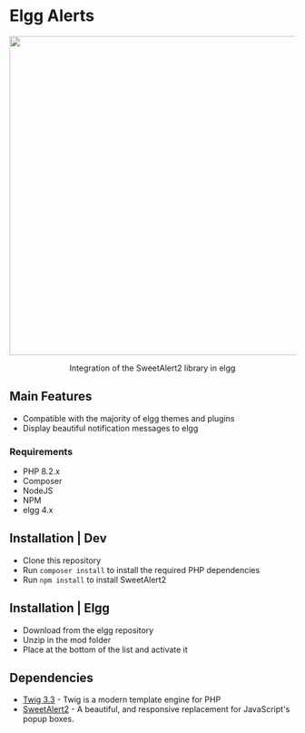 # Elgg Alerts

<p align="center">
  
<img src="https://raw.github.com/sweetalert2/sweetalert2/master/assets/sweetalert2.gif" width="562">

<br>
</p>

<p align="center">
  Integration of the SweetAlert2 library in elgg
</p>

## Main Features

- Compatible with the majority of elgg themes and plugins
- Display beautiful notification messages to elgg

### Requirements
* PHP 8.2.x
* Composer
* NodeJS
* NPM
* elgg 4.x

## Installation | Dev
- Clone this repository
- Run ``` composer install ``` to install the required PHP dependencies
- Run ``` npm install ``` to install SweetAlert2

## Installation | Elgg
- Download from the elgg repository
- Unzip in the mod folder
- Place at the bottom of the list and activate it

## Dependencies

- [Twig 3.3](https://twig.symfony.com/) - Twig is a modern template engine for PHP
- [SweetAlert2](https://sweetalert2.github.io/) - A beautiful, and responsive replacement for JavaScript's popup boxes.

